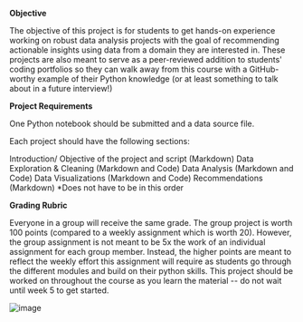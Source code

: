 <strong>Objective</strong>

The objective of this project is for students to get hands-on experience working on robust data analysis projects with the goal of recommending actionable insights using data from a domain they are interested in. These projects are also meant to serve as a peer-reviewed addition to students' coding portfolios so they can walk away from this course with a GitHub-worthy example of their Python knowledge (or at least something to talk about in a future interview!)

<strong>Project Requirements</strong>

One Python notebook should be submitted and a data source file. 

Each project should have the following sections:

Introduction/ Objective of the project and script (Markdown) 
Data Exploration & Cleaning (Markdown and Code)
Data Analysis (Markdown and Code)
Data Visualizations (Markdown and Code)
Recommendations (Markdown)
*Does not have to be in this order

<strong>Grading Rubric</strong>

Everyone in a group will receive the same grade. The group project is worth 100 points (compared to a weekly assignment which is worth 20). However, the group assignment is not meant to be 5x the work of an individual assignment for each group member. Instead, the higher points are meant to reflect the weekly effort this assignment will require as students go through the different modules and build on their python skills. This project should be worked on throughout the course as you learn the material -- do not wait until week 5 to get started.

![image](https://github.com/user-attachments/assets/530818e5-0252-494a-99ba-76851c381841)
